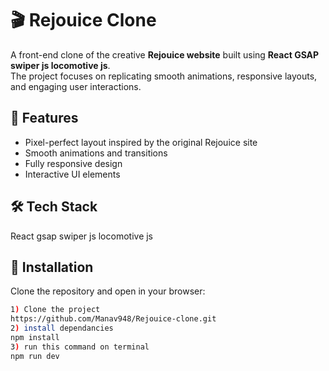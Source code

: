 # 🎬 Rejouice Clone  

A front-end clone of the creative **Rejouice website** built using **React GSAP swiper js locomotive js**.  
The project focuses on replicating smooth animations, responsive layouts, and engaging user interactions.  

## 🚀 Features
- Pixel-perfect layout inspired by the original Rejouice site  
- Smooth animations and transitions  
- Fully responsive design  
- Interactive UI elements  

## 🛠️ Tech Stack
React
gsap
swiper js
locomotive js

## 📂 Installation
Clone the repository and open in your browser:  
```bash
1) Clone the project
https://github.com/Manav948/Rejouice-clone.git
2) install dependancies
npm install
3) run this command on terminal
npm run dev
